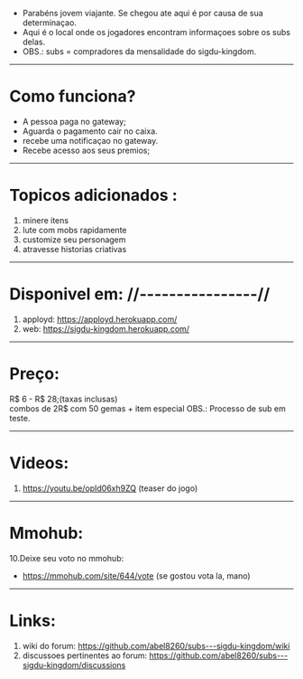 
 - Parabéns jovem viajante. Se chegou ate aqui é por causa  de sua determinaçao.
 - Aqui é o local onde os jogadores encontram informaçoes sobre os subs delas.
 - OBS.: subs = compradores da mensalidade do sigdu-kingdom.   
 
---

# Como funciona? 
- A pessoa paga no gateway;
- Aguarda o pagamento cair no caixa.  
- recebe uma notificaçao no gateway.               
- Recebe acesso aos seus premios;

---

# Topicos adicionados :
1. minere itens
2. lute com mobs rapidamente  
3. customize seu personagem
4. atravesse historias criativas 

---
  
# Disponivel em: //----------------//
1. apployd: https://apployd.herokuapp.com/
2. web: https://sigdu-kingdom.herokuapp.com/   

---

# Preço:
R$ 6 - R$ 28;(taxas inclusas)   
combos de 2R$ com 50 gemas + item especial
OBS.: Processo de sub em teste.

---

# Videos:
1. https://youtu.be/opId06xh9ZQ (teaser do jogo) 

---

# Mmohub:
10.Deixe seu voto no mmohub:
- https://mmohub.com/site/644/vote (se gostou vota la, mano)     

---

# Links:
1. wiki do forum: https://github.com/abel8260/subs---sigdu-kingdom/wiki
2. discussoes pertinentes ao forum: https://github.com/abel8260/subs---sigdu-kingdom/discussions
